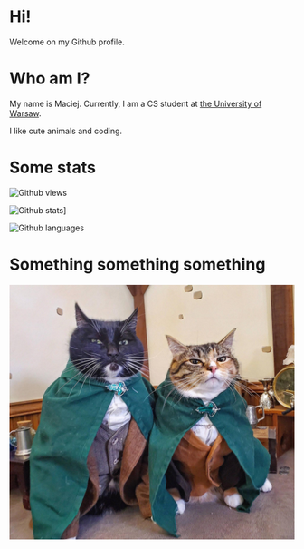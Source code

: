 # Hi!
Welcome on my Github profile.

# Who am I?
My name is Maciej. Currently, I am a CS student at [the University of Warsaw](https://www.mimuw.edu.pl/en).

I like cute animals and coding.

# Some stats
![Github views](https://komarev.com/ghpvc/?username=macher259)

![Github stats](https://github-readme-stats.vercel.app/api?username=macher259&show_icons=true&theme=tokyonight)]

![Github languages](https://github-readme-stats.vercel.app/api/top-langs/?username=macher259&count_private=true&include_all_commits=true&theme=tokyonight&layout=compact&langs_count=8)

# Something something something
![Image](https://github.com/macher259/macher259/blob/main/cats.jpg)
